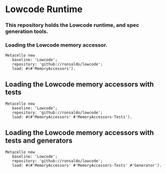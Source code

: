 # Lowcode Runtime
### This repository holds the Lowcode runtime, and spec generation tools.

### Loading the Lowcode memory accessor.

```smalltalk
Metacello new
   baseline: 'Lowcode';
   repository: 'github://ronsaldo/lowcode';
   load: #(#'MemoryAccessors').
```

## Loading the Lowcode memory accessors with tests

```smalltalk
Metacello new
   baseline: 'Lowcode';
   repository: 'github://ronsaldo/lowcode';
   load: #(#'MemoryAccessors' #'MemoryAccessors-Tests').
```

## Loading the Lowcode memory accessors with tests and generators

```smalltalk
Metacello new
   baseline: 'Lowcode';
   repository: 'github://ronsaldo/lowcode';
   load: #(#'MemoryAccessors' #'MemoryAccessors-Tests' #'Generator').
```
